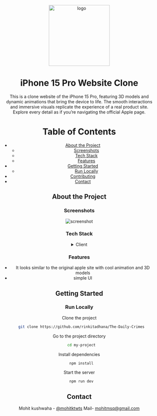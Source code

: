 <div align="center">

  <img src="https://github.com/user-attachments/assets/db8be64e-daf8-4585-8410-11d5ce737f57" alt="logo" width="200" height="auto" />
  <h1>iPhone 15 Pro Website Clone</h1>
  
  <p>
    This is a clone website of the iPhone 15 Pro, featuring 3D models and dynamic animations that bring the device to life. The smooth interactions and immersive visuals replicate the experience of a real product site. Explore every detail as if you’re navigating the official Apple page.
  </p>
  


<!-- Table of Contents -->

# Table of Contents

- [About the Project](#about-the-project)
  - [Screenshots](#screenshots)
  - [Tech Stack](#tech-stack)
  - [Features](#features)
- [Getting Started](#getting-started)
  - [Run Locally](#run-locally)
- [Contributing](#contributing)
- [Contact](#contact)

<!-- About the Project -->

## About the Project

<!-- Screenshots -->

### Screenshots

<div align="center"> 
  <img src="https://github.com/user-attachments/assets/90a3dd0d-5971-44ee-8129-0c3c94005d6d" alt="screenshot" />
</div>

<!-- TechStack -->

### Tech Stack

<details>
  <summary>Client</summary>
  <ul>
        <li><a href="">React.js</a></li>
        <li><a href="">Javascript</a></li>
        <li><a href="">TailwindCSS</a></li>
        <li><a href="">GSAP</a></li>
        <li><a href="">ThreeJS</a></li>

  </ul>
</details>

<!-- Features -->

### Features

- It looks similar to the original apple site with cool animation and 3D models
- simple UI

<!-- Getting Started -->

## Getting Started

<!-- Run Locally -->

### Run Locally

Clone the project

```bash
  git clone https://github.com/rinkitadhana/The-Daily-Crimes
```

Go to the project directory

```bash
  cd my-project
```

Install dependencies

```bash
  npm install
```

Start the server

```bash
  npm run dev
```

<!-- Contact -->

## Contact

Mohit kushwaha - [@mohitktwts](https://twitter.com/mohitktwts)
Mail- mohitmsq@gmail.com
